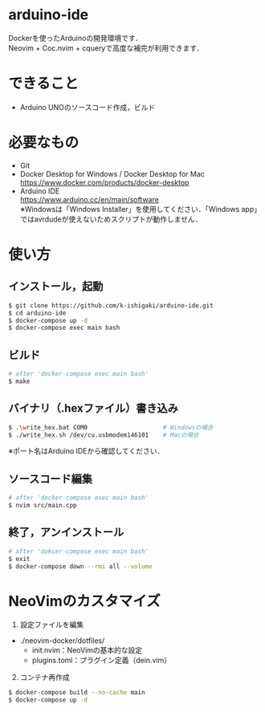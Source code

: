 # arduino-ide

Dockerを使ったArduinoの開発環境です．  
Neovim + Coc.nvim + cqueryで高度な補完が利用できます．

# できること

* Arduino UNOのソースコード作成，ビルド

# 必要なもの

* Git
* Docker Desktop for Windows / Docker Desktop for Mac  
https://www.docker.com/products/docker-desktop
* Arduino IDE  
https://www.arduino.cc/en/main/software  
※Windowsは「Windows Installer」を使用してください．「Windows app」ではavrdudeが使えないためスクリプトが動作しません．

# 使い方

## インストール，起動

```bash
$ git clone https://github.com/k-ishigaki/arduino-ide.git
$ cd arduino-ide
$ docker-compose up -d
$ docker-compose exec main bash
```

## ビルド

```bash
# after 'docker-compose exec main bash'
$ make
```

## バイナリ（.hexファイル）書き込み

```bash
$ .\write_hex.bat COM0                     # Windowsの場合
$ ./write_hex.sh /dev/cu.usbmodem146101    # Macの場合
```

※ポート名はArduino IDEから確認してください．

## ソースコード編集

```bash
# after 'docker-compose exec main bash'
$ nvim src/main.cpp
```

## 終了，アンインストール

```bash
# after 'dokcer-compose exec main bash'
$ exit
$ docker-compose down --rmi all --volume
```

# NeoVimのカスタマイズ

1. 設定ファイルを編集

* ./neovim-docker/dotfiles/
  * init.nvim：NeoVimの基本的な設定
  * plugins.toml：プラグイン定義（dein.vim）

2. コンテナ再作成

```bash
$ docker-compose build --no-cache main
$ docker-compose up -d
```

